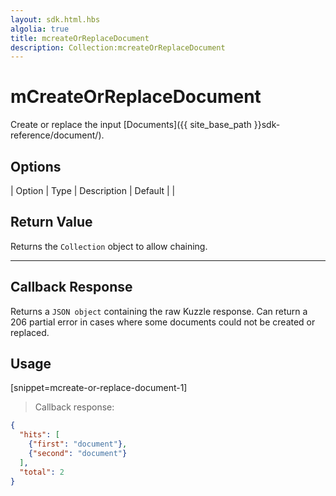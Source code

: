 ```yaml
---
layout: sdk.html.hbs
algolia: true
title: mcreateOrReplaceDocument
description: Collection:mcreateOrReplaceDocument
---
```


  

# mCreateOrReplaceDocument
Create or replace the input [Documents]({{ site_base_path }}sdk-reference/document/).


## Options

| Option | Type | Description | Default |
|
## Return Value

Returns the `Collection` object to allow chaining.

---

## Callback Response

Returns a `JSON object` containing the raw Kuzzle response.
Can return a 206 partial error in cases where some documents could not be created or replaced.

## Usage

[snippet=mcreate-or-replace-document-1]
> Callback response:

```json
{
  "hits": [
    {"first": "document"},
    {"second": "document"}
  ],
  "total": 2
}
```
